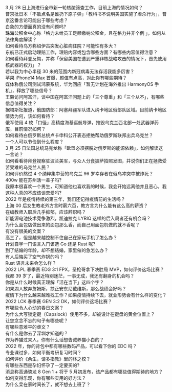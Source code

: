 3 月 28 日上海进行全市新一轮核酸筛查工作，目前上海的情况如何？  
普京批日本「不敢点名是谁扔下原子弹」「教科书不说明美国实施了虐杀行为」，普京这番言论可能出于哪些考虑？  
白象的方便面真的没有问题吗?  
珠海公积金中心称「格力未给员工足额缴纳公积金，且在格力并非个例 」，如何从法律角度解读？  
如何看待乌方称绍伊古突发心脏病住院？可能性有多大？  
东航已正式启动理赔工作，理赔内容或包含哪些方面？有哪些内容值得注意？  
如何看待拜登反悔，并称「保留美国在遭到严重非核战略攻击的情况下，首先使用核武器的权力」？  
若以我为中心半径 30 米的范围内新冠病毒无法存活我能多厉害？  
苹果 iPhone14 Max 首爆，颜值有点高，对此你有哪些期待？  
媒体称俄公司测试鸿蒙系统，华为回应「暂无计划在海外推出 HarmonyOS 手机」，释放了哪些信号？  
王毅访问阿富汗，谈中国在阿富汗问题上的「三个尊重」和「三个从不」，有哪些信息值得关注？  
据塔斯社报道，俄国防部：阿塞拜疆军队进入纳卡地区俄部队区域。目前纳卡地区情势为何，该如何看待？  
俄军使用 4 枚「口径」高精度海基巡航导弹，摧毁乌克兰西北部一处武器弹药库，目前情况如何？  
如何看待白俄罗斯总统卢卡申科公开表态拒绝帮助俄罗斯联邦出兵乌克兰？  
一个人可以节俭到什么程度？  
3 月 25 日法国总统马克龙称「欧盟必须摆脱对俄罗斯的能源依赖」，如何解读这一言论？  
如何看看待拜登视察驻波兰美军，与众人分食披萨拍照发图，并说你们正在拯救受苦受难的乌克兰人民？  
如何评价熬过 4 个纳粹集中营的乌克兰 96 岁幸存者在俄乌冲突中被炸死？  
400w 能在苏州活一辈子吗?  
我原本很喜欢一个男生，可知道他也喜欢我的时候，我会开始远离他并且恶心，我这种人真的不应该谈恋爱吗?  
2022 年是疫情持续的第三年，我们还记得疫情前的生活吗？  
上海 00 后女生教老外方言时薪六百，教方言为什么能有这么高的薪资？  
在编教师入职后几乎抑郁，应该辞职吗？  
新能源电池技术竞争激烈，凯迪拉克 LYRIQ 这样的后入局者还有机会吗？  
为什么面包店做出来的面包那么香，而自己用面包机做的就不香呢？  
有没有很美的文案？  
高三了，但是越来越控制不住自己在家玩手机了怎么办？  
计划自学一门语言入门该选 Go 还是 Rust 呢?  
到了结婚的年龄，却不想结婚，家里催的急怎么办？  
有人后悔买了空气炸锅的吗？  
Rust 语言未来会怎么样？  
2022 LPL 春季赛 EDG 3:1 FPX，圣枪哥拿下决胜局 MVP，如何评价这场比赛？  
我都 39 岁了，最近特别迷茫，一事无成，我还有翻身的机会吗？  
你是从什么时候真正理解「活在当下」这四个字？  
如果湖人放弃詹姆斯，扶正安东尼戴维斯，那么战绩会好吗？  
疫情下为什么越来越难找工作？如果疫情持续下去，就业形势会有什么样的变化？  
2022 LCK 春季赛 GEN 3:2 DK，如何评价这场比赛？  
有哪些令人心动的春日文案？  
为什么大写锁定键（Capslock）使用不多，却被设计在键盘的黄金位置上？  
让您念念不忘的句子有哪些呢？  
有哪些意难平的虐文？  
有什么是你去了深圳才知道的？  
作为养猫过来人，你有什么话想告诫养猫小白的？  
2022 年，你的背包中都有哪些数码产品，可以看下你的 EDC 吗？  
专业课过多，如何平衡考研复习时间？  
如何评价《余生，请多指教》里的林之校？  
有哪些东西是孕妇怀孕了一定要买的?  
消息称高通骁龙 8 Gen 1 + 将于 5 月初发布，该产品都有哪些值得期待的地方？  
如何变得乐观，你有哪些实用的好方法？  
为什么呆在家时间长了，就不想去上班了？  
